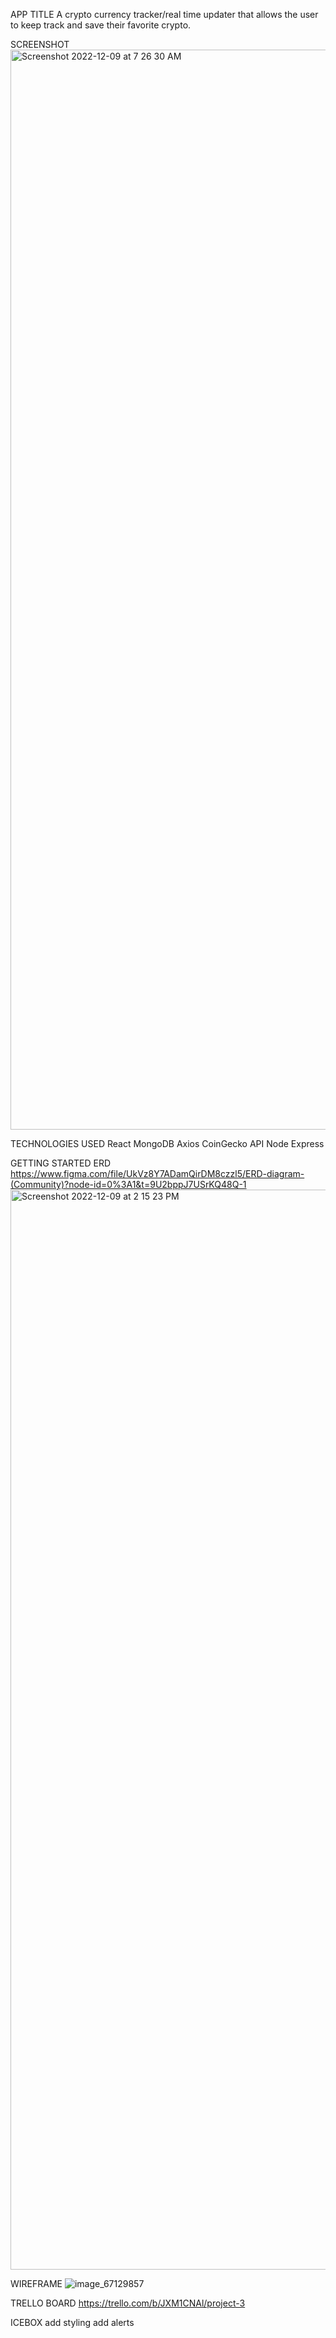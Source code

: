APP TITLE
A crypto currency tracker/real time updater that allows the user to keep track and save their favorite crypto.

SCREENSHOT
<img width="1728" alt="Screenshot 2022-12-09 at 7 26 30 AM" src="https://user-images.githubusercontent.com/114432332/206712844-9388f668-370d-468f-a64e-33806cf251d8.png">

TECHNOLOGIES USED
React
MongoDB
Axios
CoinGecko API
Node
Express

GETTING STARTED
ERD
https://www.figma.com/file/UkVz8Y7ADamQirDM8czzl5/ERD-diagram-(Community)?node-id=0%3A1&t=9U2bppJ7USrKQ48Q-1<img width="1728" alt="Screenshot 2022-12-09 at 2 15 23 PM" src="https://user-images.githubusercontent.com/114432332/206789058-a9159b6b-6cbf-45bd-9a62-6cf1956d082f.png">


WIREFRAME
![image_67129857](https://user-images.githubusercontent.com/114432332/206719151-ddb5fd10-c378-471b-bbe2-e946fb4df931.JPG)

TRELLO BOARD
https://trello.com/b/JXM1CNAl/project-3

ICEBOX
add styling
add alerts
